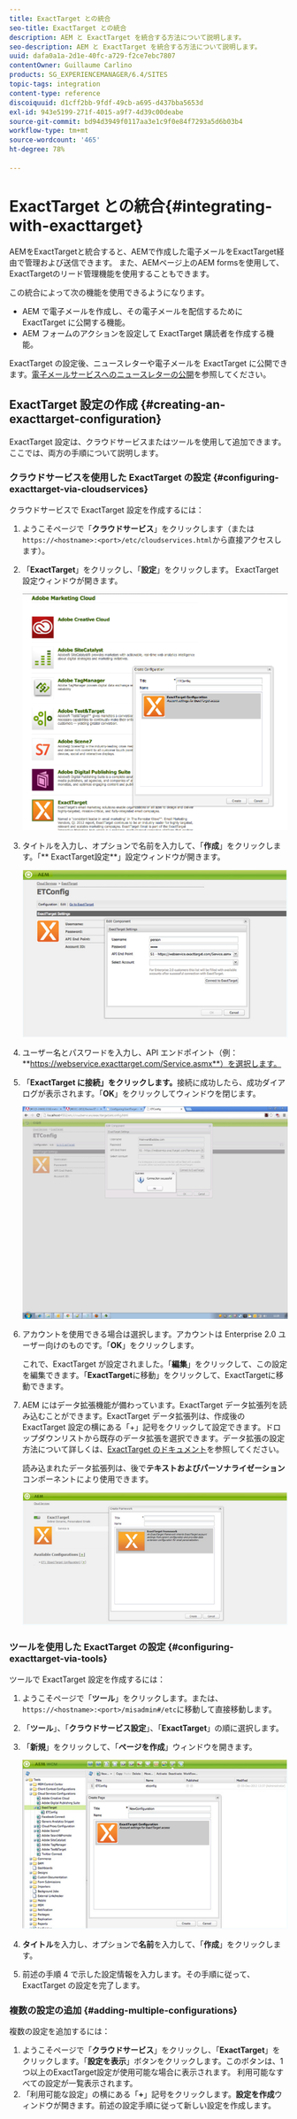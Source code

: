 ```yaml
---
title: ExactTarget との統合
seo-title: ExactTarget との統合
description: AEM と ExactTarget を統合する方法について説明します。
seo-description: AEM と ExactTarget を統合する方法について説明します。
uuid: dafa0a1a-2d1e-40fc-a729-f2ce7ebc7807
contentOwner: Guillaume Carlino
products: SG_EXPERIENCEMANAGER/6.4/SITES
topic-tags: integration
content-type: reference
discoiquuid: d1cff2bb-9fdf-49cb-a695-d437bba5653d
exl-id: 943e5199-271f-4015-a9f7-4d39c00deabe
source-git-commit: bd94d3949f0117aa3e1c9f0e84f7293a5d6b03b4
workflow-type: tm+mt
source-wordcount: '465'
ht-degree: 78%

---
```


# ExactTarget との統合{#integrating-with-exacttarget}

AEMをExactTargetと統合すると、AEMで作成した電子メールをExactTarget経由で管理および送信できます。 また、AEMページ上のAEM formsを使用して、ExactTargetのリード管理機能を使用することもできます。

この統合によって次の機能を使用できるようになります。

* AEM で電子メールを作成し、その電子メールを配信するために ExactTarget に公開する機能。
* AEM フォームのアクションを設定して ExactTarget 購読者を作成する機能。

ExactTarget の設定後、ニュースレターや電子メールを ExactTarget に公開できます。[電子メールサービスへのニュースレターの公開](/help/sites-authoring/personalization.md)を参照してください。

## ExactTarget 設定の作成  {#creating-an-exacttarget-configuration}

ExactTarget 設定は、クラウドサービスまたはツールを使用して追加できます。ここでは、両方の手順について説明します。

### クラウドサービスを使用した ExactTarget の設定  {#configuring-exacttarget-via-cloudservices}

クラウドサービスで ExactTarget 設定を作成するには：

1. ようこそページで「**クラウドサービス**」をクリックします（または`https://<hostname>:<port>/etc/cloudservices.html`から直接アクセスします）。
1. 「**ExactTarget**」をクリックし、「**設定**」をクリックします。 ExactTarget 設定ウィンドウが開きます。

   ![chlimage_1-182](assets/chlimage_1-182.png)

1. タイトルを入力し、オプションで名前を入力して、「**作成**」をクリックします。「** ExactTarget設定**」設定ウィンドウが開きます。

   ![chlimage_1-31](assets/chlimage_1-31.jpeg)

1. ユーザー名とパスワードを入力し、API エンドポイント（例：**https://webservice.exacttarget.com/Service.asmx**）を選択します。
1. 「**ExactTarget に接続」をクリックします。**&#x200B;接続に成功したら、成功ダイアログが表示されます。「**OK**」をクリックしてウィンドウを閉じます。

   ![chlimage_1-32](assets/chlimage_1-32.jpeg)

1. アカウントを使用できる場合は選択します。アカウントは Enterprise 2.0 ユーザー向けのものです。「**OK**」をクリックします。

   これで、ExactTarget が設定されました。「**編集**」をクリックして、この設定を編集できます。「**ExactTarget**&#x200B;に移動」をクリックして、ExactTargetに移動できます。

1. AEM にはデータ拡張機能が備わっています。ExactTarget データ拡張列を読み込むことができます。ExactTarget データ拡張列は、作成後の ExactTarget 設定の横にある「+」記号をクリックして設定できます。ドロップダウンリストから既存のデータ拡張を選択できます。データ拡張の設定方法について詳しくは、[ExactTarget のドキュメント](https://help.exacttarget.com/en/documentation/exacttarget/subscribers/data_extensions_and_data_relationships)を参照してください。

   読み込まれたデータ拡張列は、後で&#x200B;**テキストおよびパーソナライゼーション**&#x200B;コンポーネントにより使用できます。

   ![chlimage_1-33](assets/chlimage_1-33.jpeg)

### ツールを使用した ExactTarget の設定 {#configuring-exacttarget-via-tools}

ツールで ExactTarget 設定を作成するには：

1. ようこそページで「**ツール**」をクリックします。または、`https://<hostname>:<port>/misadmin#/etc`に移動して直接移動します。
1. 「**ツール**」、「**クラウドサービス設定**」、「**ExactTarget**」の順に選択します。
1. 「**新規**」をクリックして、「**ページを作成**」ウィンドウを開きます。

   ![chlimage_1-34](assets/chlimage_1-34.jpeg)

1. **タイトル**&#x200B;を入力し、オプションで&#x200B;**名前**&#x200B;を入力して、「**作成**」をクリックします。
1. 前述の手順 4 で示した設定情報を入力します。その手順に従って、ExactTarget の設定を完了します。

### 複数の設定の追加  {#adding-multiple-configurations}

複数の設定を追加するには：

1. ようこそページで「**クラウドサービス**」をクリックし、「**ExactTarget**」をクリックします。「**設定を表示**」ボタンをクリックします。このボタンは、1つ以上のExactTarget設定が使用可能な場合に表示されます。 利用可能なすべての設定が一覧表示されます。
1. 「利用可能な設定」の横にある「**+**」記号をクリックします。**設定を作成**&#x200B;ウィンドウが開きます。前述の設定手順に従って新しい設定を作成します。
